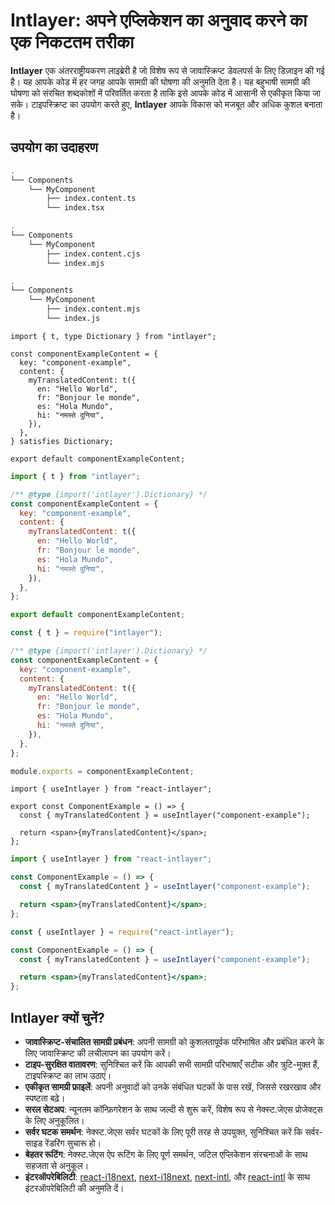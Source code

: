 # Intlayer: अपने एप्लिकेशन का अनुवाद करने का एक निकटतम तरीका

**Intlayer** एक अंतरराष्ट्रीयकरण लाइब्रेरी है जो विशेष रूप से जावास्क्रिप्ट डेवलपर्स के लिए डिज़ाइन की गई है। यह आपके कोड में हर जगह आपके सामग्री की घोषणा की अनुमति देता है। यह बहुभाषी सामग्री की घोषणा को संरचित शब्दकोशों में परिवर्तित करता है ताकि इसे आपके कोड में आसानी से एकीकृत किया जा सके। टाइपस्क्रिप्ट का उपयोग करते हुए, **Intlayer** आपके विकास को मजबूत और अधिक कुशल बनाता है।

## उपयोग का उदाहरण

```bash codeFormat="typescript"
.
└── Components
    └── MyComponent
        ├── index.content.ts
        └── index.tsx
```

```bash codeFormat="commonjs"
.
└── Components
    └── MyComponent
        ├── index.content.cjs
        └── index.mjs
```

```bash codeFormat="esm"
.
└── Components
    └── MyComponent
        ├── index.content.mjs
        └── index.js
```

```tsx fileName="./Components/MyComponent/index.content.ts" codeFormat="typescript"
import { t, type Dictionary } from "intlayer";

const componentExampleContent = {
  key: "component-example",
  content: {
    myTranslatedContent: t({
      en: "Hello World",
      fr: "Bonjour le monde",
      es: "Hola Mundo",
      hi: "नमस्ते दुनिया",
    }),
  },
} satisfies Dictionary;

export default componentExampleContent;
```

```jsx fileName="./Components/MyComponent/index.mjx" codeFormat="esm"
import { t } from "intlayer";

/** @type {import('intlayer').Dictionary} */
const componentExampleContent = {
  key: "component-example",
  content: {
    myTranslatedContent: t({
      en: "Hello World",
      fr: "Bonjour le monde",
      es: "Hola Mundo",
      hi: "नमस्ते दुनिया",
    }),
  },
};

export default componentExampleContent;
```

```jsx fileName="./Components/MyComponent/index.csx" codeFormat="commonjs"
const { t } = require("intlayer");

/** @type {import('intlayer').Dictionary} */
const componentExampleContent = {
  key: "component-example",
  content: {
    myTranslatedContent: t({
      en: "Hello World",
      fr: "Bonjour le monde",
      es: "Hola Mundo",
      hi: "नमस्ते दुनिया",
    }),
  },
};

module.exports = componentExampleContent;
```

```tsx fileName="./Components/MyComponent/index.tsx" codeFormat="typescript"
import { useIntlayer } from "react-intlayer";

export const ComponentExample = () => {
  const { myTranslatedContent } = useIntlayer("component-example");

  return <span>{myTranslatedContent}</span>;
};
```

```jsx fileName="./Components/MyComponent/index.mjx" codeFormat="esm"
import { useIntlayer } from "react-intlayer";

const ComponentExample = () => {
  const { myTranslatedContent } = useIntlayer("component-example");

  return <span>{myTranslatedContent}</span>;
};
```

```jsx fileName="./Components/MyComponent/index.csx" codeFormat="commonjs"
const { useIntlayer } = require("react-intlayer");

const ComponentExample = () => {
  const { myTranslatedContent } = useIntlayer("component-example");

  return <span>{myTranslatedContent}</span>;
};
```

## Intlayer क्यों चुनें?

- **जावास्क्रिप्ट-संचालित सामग्री प्रबंधन**: अपनी सामग्री को कुशलतापूर्वक परिभाषित और प्रबंधित करने के लिए जावास्क्रिप्ट की लचीलापन का उपयोग करें।
- **टाइप-सुरक्षित वातावरण**: सुनिश्चित करें कि आपकी सभी सामग्री परिभाषाएँ सटीक और त्रुटि-मुक्त हैं, टाइपस्क्रिप्ट का लाभ उठाएं।
- **एकीकृत सामग्री फ़ाइलें**: अपनी अनुवादों को उनके संबंधित घटकों के पास रखें, जिससे रखरखाव और स्पष्टता बढ़े।
- **सरल सेटअप**: न्यूनतम कॉन्फ़िगरेशन के साथ जल्दी से शुरू करें, विशेष रूप से नेक्स्ट.जेएस प्रोजेक्ट्स के लिए अनुकूलित।
- **सर्वर घटक समर्थन**: नेक्स्ट.जेएस सर्वर घटकों के लिए पूरी तरह से उपयुक्त, सुनिश्चित करें कि सर्वर-साइड रेंडरिंग सुचारू हो।
- **बेहतर रूटिंग**: नेक्स्ट.जेएस ऐप रूटिंग के लिए पूर्ण समर्थन, जटिल एप्लिकेशन संरचनाओं के साथ सहजता से अनुकूल।
- **इंटरऑपरेबिलिटी**: [react-i18next](https://github.com/aymericzip/intlayer/blob/main/docs/hi/intlayer_with_react-i18next.md), [next-i18next](https://github.com/aymericzip/intlayer/blob/main/docs/hi/intlayer_with_next-i18next.md), [next-intl](https://github.com/aymericzip/intlayer/blob/main/docs/hi/intlayer_with_next-intl.md), और [react-intl](https://github.com/aymericzip/intlayer/blob/main/docs/hi/intlayer_with_react-intl.md) के साथ इंटरऑपरेबिलिटी की अनुमति दें।
